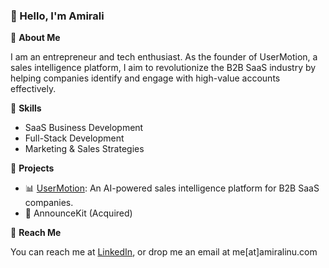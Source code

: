 ### 👋 Hello, I'm Amirali


🔭 **About Me**

I am an entrepreneur and tech enthusiast. As the founder of UserMotion, a sales intelligence platform, I aim to revolutionize the B2B SaaS industry by helping companies identify and engage with high-value accounts effectively.


🌱 **Skills**

- SaaS Business Development
- Full-Stack Development
- Marketing & Sales Strategies


🔗 **Projects**

- 📊 [UserMotion](https://usermotion.com): An AI-powered sales intelligence platform for B2B SaaS companies.
- 👔 AnnounceKit (Acquired)



💬 **Reach Me**

You can reach me at [LinkedIn](https://www.linkedin.com/in/namirali/), or drop me an email at me[at]amiralinu.com
